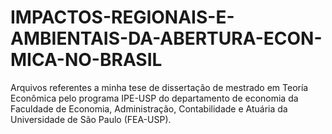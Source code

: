 # IMPACTOS-REGIONAIS-E-AMBIENTAIS-DA-ABERTURA-ECON-MICA-NO-BRASIL
Arquivos referentes a minha tese de dissertação de mestrado em Teoría Econômica pelo programa IPE-USP do departamento de economia da Faculdade de Economia, Administração, Contabilidade e Atuária da Universidade de São Paulo (FEA-USP).

